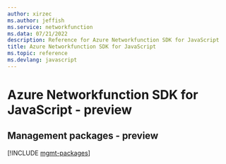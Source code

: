```yaml
---
author: xirzec
ms.author: jeffish
ms.service: networkfunction
ms.data: 07/21/2022
description: Reference for Azure Networkfunction SDK for JavaScript
title: Azure Networkfunction SDK for JavaScript
ms.topic: reference
ms.devlang: javascript
---
```

# Azure Networkfunction SDK for JavaScript - preview

## Management packages - preview
[!INCLUDE [mgmt-packages](networkfunction-mgmt-index.md)]
